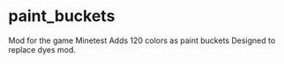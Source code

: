 paint_buckets
=============

Mod for the game Minetest
Adds 120 colors as paint buckets
Designed to replace dyes mod.